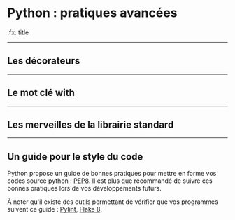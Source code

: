 # Python : pratiques avancées

.fx: title

---

## Les décorateurs

---

## Le mot clé with

---

## Les merveilles de la librairie standard

---

## Un guide pour le style du code

Python propose un guide de bonnes pratiques pour mettre en forme vos codes source python : [PEP8](http://www.python.org/dev/peps/pep-0008/). Il est plus que recommandé de suivre ces bonnes pratiques lors de vos développements futurs.

À noter qu'il existe des outils permettant de vérifier que vos programmes suivent ce guide : [Pylint](http://www.logilab.org/857), [Flake 8](https://bitbucket.org/tarek/flake8).